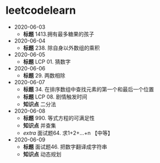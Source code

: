 # leetcodelearn
* 2020-06-03
    * **标题** 1413.拥有最多糖果的孩子 
* 2020-06-04
    * **标题** 238. 除自身以外数组的乘积
* 2020-06-05
    * **标题** LCP 01. 猜数字
* 2020-06-06
    * **标题** 29. 两数相除
* 2020-06-07
    * **标题** 34. 在排序数组中查找元素的第一个和最后一个位置
    * **标题** LCP 08. 剧情触发时间
    * **知识点** 二分法
* 2020-06-08
    * **标题** 990. 等式方程的可满足性
    * **知识点** 并查集
    * _extra_ 面试题64. 求1+2+…+n 【中等】
* 2020-06-09
    * **标题** 面试题46. 把数字翻译成字符串
    * **知识点** 动态规划

   